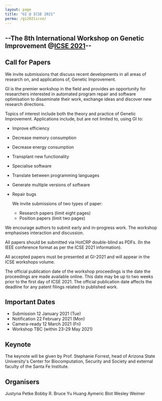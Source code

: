 ```yaml
---
layout: page
title: "GI @ ICSE 2021"
perma: /gi2021icse/
---
```



## --The 8th International Workshop on Genetic Improvement @[ICSE 2021](https://conf.researchr.org/home/icse-2021)--


## Call for Papers

We invite submissions that discuss recent developments in all areas of research on, and applications of, Genetic Improvement.

GI is the premier workshop in the field and provides an opportunity for researchers interested in automated program repair and software optimisation to disseminate their work, exchange ideas and discover new research directions.

Topics of interest include both the theory and practice of Genetic Improvement. Applications include, but are not limited to, using GI to:

 - Improve efficiency
 - Decrease memory consumption
 - Decrease energy consumption
 - Transplant new functionality
 - Specialise software
 - Translate between programming languages
 - Generate multiple versions of software
 - Repair bugs

    We invite submissions of two types of paper:

     - Research papers (limit eight pages)
     - Position papers (limit two pages)

We encourage authors to submit early and in-progress work.
The workshop emphasises interaction and discussion.

All papers should be submitted via HotCRP double-blind as PDFs.
(In the IEEE conference format as per the ICSE 2021 information).

All accepted papers must be presented at GI-2021 and will appear in
the ICSE workshops volume.  

The official publication date of the workshop proceedings is the date
the proceedings are made available online. This date may be up to 
two weeks prior to the first day of ICSE 2021.  The official publication
date affects the deadline for any patent filings related to published work.


## Important Dates

- Submission    12 January  2021 (Tue)
- Notification  22 February 2021 (Mon)
- Camera-ready  12 March    2021 (Fri)
- Workshop      TBC (within 23-29 May 2021)

## Keynote

The keynote will be given by Prof. Stephanie Forrest, head of Arizona State University's Center for Biocomputation, Security and Society and external faculty of the Santa Fe Institute.

## Organisers

Justyna Petke
Bobby R. Bruce
Yu Huang
Aymeric Blot
Wesley Weimer

